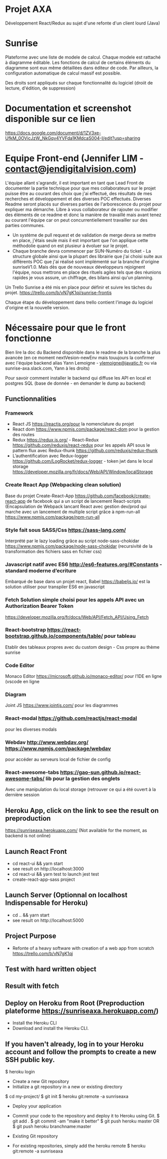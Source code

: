 Projet AXA
===========

Développement React/Redux au sujet d'une refonte d'un client lourd (Java)

Sunrise
=======

Plateforme avec une liste de modele de calcul. Chaque modele est rattaché à diagramme éditable. 
Les fonctions de calcul de certains éléments du diagramme sont eux même détaillées
dans éditeur de code. Par ailleurs, la configuration automatique de calcul massif est possible.

Des droits sont appliqués sur chaque fonctionnalité du logiciel (droiit de lecture, d'édition, de suppression)

Documentation et screenshot disponible sur ce lien
===================================================
    
https://docs.google.com/document/d/1ZV3xe-UfkM_0OVicJzW_NkGqv4YVFda1KMdcaS004-I/edit?usp=sharing

Equipe Front-end (Jennifer LIM - contact@jendigitalvision.com)
==============================================================

L'équipe allant s'agrandir, il est important en tant que Lead Front de documenter la partie technique pour que mes collaborateurs sur le projet
puisse être au courant des choix que j'ai effectué, des résultats de mes recherches et développement et des diverses POC effectués. 
Diverses Readme seront placés sur diverses parties de l'arborescence du projet pour expliquer ma démarche. Libre à vous collaborateur de rajouter ou modifier des éléments de ce readme et donc la manière de travaillé mais avant tenez au courant l'équipe car on peut concurrentiellement travailler sur des parties communes.

* Un système de pull request et de validation de merge devra se mettre en place, j'étais seule mais il est important que l'on applique cette méthodolie quand on est plusieur à évoluer sur le projet.
* Chaque branche devra commencer par SUN-Numéro du ticket - La structure globale ainsi que la plupart des librairie que j'ai choisi suite aux différents POC que j'ai réalisé sont implémenté sur la branche d'origine sunriseV1.0. Mais dès que de nouveaux développeurs rejoignent l'équipe, 
nous mettrons en place des rituels agiles tels que des réunions rapides je vous assure, un chiffrage, des bilans ainsi qu'un planning.

Un Trello Sunrise a été mis en place pour définir et suivre les tâches du projet.
https://trello.com/b/vN7gK1qj/sunrise-frontjs

Chaque étape du développement dans trello contient l'image du logiciel d'origine et la nouvelle version.

Nécessaire pour que le front fonctionne
========================================

Bien lire la doc du Backend disponible dans le readme de la branche la plus avancée (en ce moment nextVesion-newEnv mais touujours la confirmer avec l'équipe backend alias Yann Lemoigne - ylemoigne@javatic.fr ou via sunrise-axa.slack.com, Yann à les droits)

Pour savoir comment installer le backend qui diffuse les API en local et postgres SQL (base de donnée - en demander le dump au backend) 

## Functionnalities

### Framework

* React JS https://reactjs.org/pour la nomenclature du projet
* React dom https://www.npmjs.com/package/react-dom pour la gestion des routes
* Redux https://redux.js.org/ - React-Redux https://github.com/reduxjs/react-redux pour les appels API sous le pattern flux avec Redux-thunk https://github.com/reduxjs/redux-thunk 
* L’authentification avec Redux-logger https://github.com/LogRocket/redux-logger - token jwt dans le local storage https://developer.mozilla.org/fr/docs/Web/API/Window/localStorage

### Create React App (Webpacking clean solution)

Base du projet Create-React-App https://github.com/facebook/create-react-app de facebook qui a un script de lancement React-scripts (Encapsulation de Webpack lancant React avec gestion dev/prod qui marche avec un lancement de multiple script grâce à npm-run-all https://www.npmjs.com/package/npm-run-all

### Style fait sous SASS/Css https://sass-lang.com/  

Interprété par le lazy loading grâce au script node-sass-chokidar https://www.npmjs.com/package/node-sass-chokidar (recursivité de la transformation des fichiers sass en fichier css)

### Javascript natif avec ES6 http://es6-features.org/#Constants - standard moderne d’ecriture

Embarqué de base dans un projet react, Babel https://babeljs.io/ est la solution utiliser pour transpiler ES6 en javascript

### Fetch Solution simple choisi pour les appels API avec un Authorization Bearer Token

https://developer.mozilla.org/fr/docs/Web/API/Fetch_API/Using_Fetch

### React-bootstrap https://react-bootstrap.github.io/components/table/ pour tableau 

Etablir des tableaux propres avec du custom design - Css propre au thème sunrise

### Code Editor

Monaco Editor https://microsoft.github.io/monaco-editor/ pour l’IDE en ligne (vscode en ligne 

### Diagram

Joint JS https://www.jointjs.com/ pour les diagrammes

### React-modal https://github.com/reactjs/react-modal 

pour les diverses modals

### Webdav http://www.webdav.org/ https://www.npmjs.com/package/webdav 

pour accéder au serveurs local de fichier de config

### React-awesome-tabs https://gao-sun.github.io/react-awesome-tabs/ lib pour la gestion des onglets 

Avec une manipulation du local storage (retrouver ce qui a été ouvert à la dernière session 

## Heroku App, click on the link to see the result on preproduction

https://sunriseaxa.herokuapp.com/ (Not available for the moment, as backend is not online)

## Launch React Front

* cd react-ui && yarn start
* see result on http://localhost:3000
* cd react-ui && yarn test to launch jest test
* create-react-app-sass project

## Launch Server (Optionnal on localhost Indispensable for Heroku)

* cd .. && yarn start
* see result on http://localhost:5000

## Project Purpose

* Refonte of a heavy software with creation of a web app from scratch
https://trello.com/b/vN7gK1qj

## Test with hard written object

## Result with fetch

## Deploy on Heroku from Root (Preproduction plateforme https://sunriseaxa.herokuapp.com/)

* Install the Heroku CLI
* Download and install the Heroku CLI.

## If you haven't already, log in to your Heroku account and follow the prompts to create a new SSH public key.

$ heroku login
* Create a new Git repository
* Initialize a git repository in a new or existing directory

$ cd my-project/
$ git init
$ heroku git:remote -a sunriseaxa

* Deploy your application
* Commit your code to the repository and deploy it to Heroku using Git.
$ git add .
$ git commit -am "make it better"
$ git push heroku master
OR
$ git push heroku branchname:master

* Existing Git repository
* For existing repositories, simply add the heroku remote
$ heroku git:remote -a sunriseaxa
